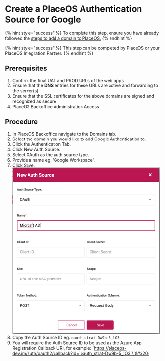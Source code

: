 # Create a PlaceOS Authentication Source for Google

{% hint style="success" %}
To complete this step, ensure you have already followed the [steps to add a domain to PlaceOS.](../../backoffice/add-domain.md)
{% endhint %}

{% hint style="success" %}
This step can be completed by PlaceOS or your PlaceOS Integration Partner.
{% endhint %}

## Prerequisites

1. Confirm the final UAT and PROD URLs of the web apps
2. Ensure that the **DNS** entries for these URLs are active and forwarding to the server(s)
3. Ensure that the SSL certificates for the above domains are signed and recognized as secure
4. PlaceOS Backoffice Administration Access

## Procedure

1. In PlaceOS Backoffice navigate to the Domains tab.
2. Select the domain you would like to add Google Authentication to.
3. Click the Authentication Tab.
4. Click New Auth Source.
5. Select OAuth as the auth source type.
6. Provide a name eg. 'Google Workspace'.
7. Click Save.\
   ![](<../../../.gitbook/assets/image (1) (3).png>)
8. Copy the Auth Source ID eg. `oauth_strat-Dw9b-5_lO3`
9. You will require the Auth Source ID to be used as the Azure App Registration Callback URI, for example: \`https://placeos-dev.im/auth/oauth2/callback?id=`oauth_strat-Dw9b-5_lO3`\`&#x20;
